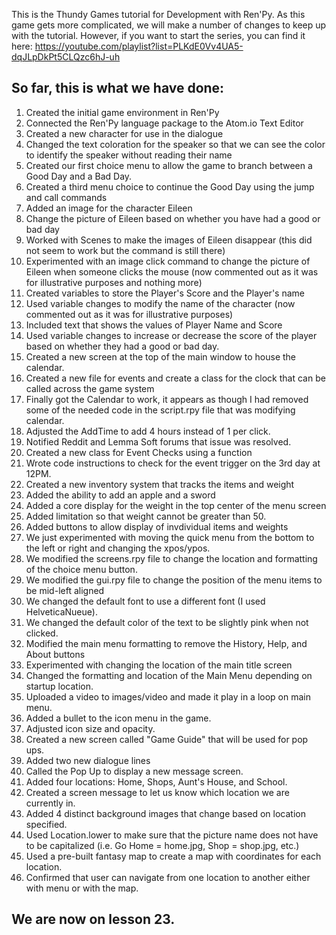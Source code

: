 This is the Thundy Games tutorial for Development with Ren'Py. As this game gets more complicated, we will make a number of changes to keep up with the tutorial. However, if you want to start the series, you can find it here: https://youtube.com/playlist?list=PLKdE0Vv4UA5-dqJLpDkPt5CLQzc6hJ-uh

## So far, this is what we have done:
1. Created the initial game environment in Ren'Py
2. Connected the Ren'Py language package to the Atom.io Text Editor
3. Created a new character for use in the dialogue
4. Changed the text coloration for the speaker so that we can see the color to identify the speaker without reading their name
5. Created our first choice menu to allow the game to branch between a Good Day and a Bad Day.
6. Created a third menu choice to continue the Good Day using the jump and call commands
7. Added an image for the character Eileen
8. Change the picture of Eileen based on whether you have had a good or bad day
9. Worked with Scenes to make the images of Eileen disappear (this did not seem to work but the command is still there)
10. Experimented with an image click command to change the picture of Eileen when someone clicks the mouse (now commented out as it was for illustrative purposes and nothing more)
11. Created variables to store the Player's Score and the Player's name
12. Used variable changes to modify the name of the character (now commented out as it was for illustrative purposes)
13. Included text that shows the values of Player Name and Score
14. Used variable changes to increase or decrease the score of the player based on whether they had a good or bad day.
15. Created a new screen at the top of the main window to house the calendar.
16. Created a new file for events and create a class for the clock that can be called across the game system
17. Finally got the Calendar to work, it appears as though I had removed some of the needed code in the script.rpy file that was modifying calendar.
18. Adjusted the AddTime to add 4 hours instead of 1 per click.
19. Notified Reddit and Lemma Soft forums that issue was resolved.
20. Created a new class for Event Checks using a function
21. Wrote code instructions to check for the event trigger on the 3rd day at 12PM.
22. Created a new inventory system that tracks the items and weight
23. Added the ability to add an apple and a sword
24. Added a core display for the weight in the top center of the menu screen
25. Added limitation so that weight cannot be greater than 50.
26. Added buttons to allow display of invdividual items and weights
27. We just experimented with moving the quick menu from the bottom to the left or right and changing the xpos/ypos.
28. We modified the screens.rpy file to change the location and formatting of the choice menu button.
29. We modified the gui.rpy file to change the position of the menu items to be mid-left aligned
30. We changed the default font to use a different font (I used HelveticaNueue).
31. We changed the default color of the text to be slightly pink when not clicked.
32. Modified the main menu formatting to remove the History, Help, and About buttons
33. Experimented with changing the location of the main title screen
34. Changed the formatting and location of the Main Menu depending on startup location.
35. Uploaded a video to images/video and made it play in a loop on main menu.
36. Added a bullet to the icon menu in the game.
37. Adjusted icon size and opacity.
38. Created a new screen called "Game Guide" that will be used for pop ups.
39. Added two new dialogue lines
40. Called the Pop Up to display a new message screen.
41. Added four locations: Home, Shops, Aunt's House, and School.
42. Created a screen message to let us know which location we are currently in.
43. Added 4 distinct background images that change based on location specified.
44. Used Location.lower to make sure that the picture name does not have to be capitalized (i.e. Go Home = home.jpg, Shop = shop.jpg, etc.)
45. Used a pre-built fantasy map to create a map with coordinates for each location.
46. Confirmed that user can navigate from one location to another either with menu or with the map.

## We are now on lesson 23.
